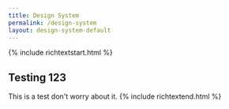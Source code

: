 ```yaml
---
title: Design System
permalink: /design-system
layout: design-system-default
---
```

{% include richtextstart.html %}
## Testing 123

This is a test don't worry about it.
{% include richtextend.html %}